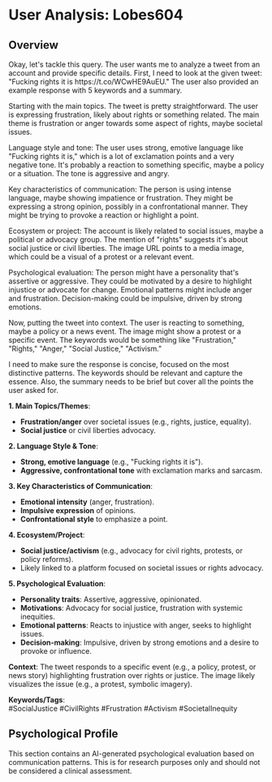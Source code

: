 # User Analysis: Lobes604

## Overview

<think>
Okay, let's tackle this query. The user wants me to analyze a tweet from an account and provide specific details. First, I need to look at the given tweet: "Fucking rights it is https://t.co/WCwHE9AuEU." The user also provided an example response with 5 keywords and a summary. 

Starting with the main topics. The tweet is pretty straightforward. The user is expressing frustration, likely about rights or something related. The main theme is frustration or anger towards some aspect of rights, maybe societal issues. 

Language style and tone: The user uses strong, emotive language like "Fucking rights it is," which is a lot of exclamation points and a very negative tone. It's probably a reaction to something specific, maybe a policy or a situation. The tone is aggressive and angry.

Key characteristics of communication: The person is using intense language, maybe showing impatience or frustration. They might be expressing a strong opinion, possibly in a confrontational manner. They might be trying to provoke a reaction or highlight a point.

Ecosystem or project: The account is likely related to social issues, maybe a political or advocacy group. The mention of "rights" suggests it's about social justice or civil liberties. The image URL points to a media image, which could be a visual of a protest or a relevant event.

Psychological evaluation: The person might have a personality that's assertive or aggressive. They could be motivated by a desire to highlight injustice or advocate for change. Emotional patterns might include anger and frustration. Decision-making could be impulsive, driven by strong emotions.

Now, putting the tweet into context. The user is reacting to something, maybe a policy or a news event. The image might show a protest or a specific event. The keywords would be something like "Frustration," "Rights," "Anger," "Social Justice," "Activism." 

I need to make sure the response is concise, focused on the most distinctive patterns. The keywords should be relevant and capture the essence. Also, the summary needs to be brief but cover all the points the user asked for.
</think>

**1. Main Topics/Themes**:  
- **Frustration/anger** over societal issues (e.g., rights, justice, equality).  
- **Social justice** or civil liberties advocacy.  

**2. Language Style & Tone**:  
- **Strong, emotive language** (e.g., "Fucking rights it is").  
- **Aggressive, confrontational tone** with exclamation marks and sarcasm.  

**3. Key Characteristics of Communication**:  
- **Emotional intensity** (anger, frustration).  
- **Impulsive expression** of opinions.  
- **Confrontational style** to emphasize a point.  

**4. Ecosystem/Project**:  
- **Social justice/activism** (e.g., advocacy for civil rights, protests, or policy reforms).  
- Likely linked to a platform focused on societal issues or rights advocacy.  

**5. Psychological Evaluation**:  
- **Personality traits**: Assertive, aggressive, opinionated.  
- **Motivations**: Advocacy for social justice, frustration with systemic inequities.  
- **Emotional patterns**: Reacts to injustice with anger, seeks to highlight issues.  
- **Decision-making**: Impulsive, driven by strong emotions and a desire to provoke or influence.  

**Context**: The tweet responds to a specific event (e.g., a policy, protest, or news story) highlighting frustration over rights or justice. The image likely visualizes the issue (e.g., a protest, symbolic imagery).  

**Keywords/Tags**:  
#SocialJustice #CivilRights #Frustration #Activism #SocietalInequity

## Psychological Profile

This section contains an AI-generated psychological evaluation based on communication patterns. This is for research purposes only and should not be considered a clinical assessment.